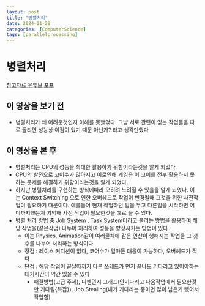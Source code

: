 ```yaml
---
layout: post
title: "병렬처리"
date: 2024-11-28
categories: [ComputerScience]
tags: [parallelprocessing]
---
```


# 병렬처리
[참고자료 유튜브 포프](https://www.youtube.com/watch?v=M1e9nmmD3II)

## 이 영상을 보기 전
- 병렬처리가 왜 어려운것인지 이해를 못했었다. 그냥 서로 관련이 없는 작업들을 따로 돌리면 성능상 이점이 있기 때문 아닌가? 라고 생각만했다

## 이 영상을 본 후
- 병렬처리는 CPU의 성능을 최대한 활용하기 위함이라는것을 알게 되었다. 
- CPU의 발전으로 코어수가 많아지고 이로인해 게임은 이 코어를 전부 활용하지 못하는 문제를 해결하기 위함이라는것을 알게 되었다.
- 하지만 병렬처리를 구현하는 방식에따라 오히려 느려질 수 있을을 알게 되었다. 이는 Context Switching 으로 인한 오버헤드로 작업이 변경될때 그것을 위한 사전작업이 필요하기 때문이다. 예를들어 현재 작업하던 일을 두고 다른일을 시작하면 어디까지했는지 기억해 사전 작업이 필요한것을 예로 들 수 있다.
 - 병렬 처리 방법 중 Job System , Task System이라고 불리는 방법을 활용하여 해당 작업을(같은작업) 나누어 처리하여 성능을 향상시키는 방법이 있다
    - 이는 Physics, Animation같이 여러물체에 같은 연산이 행해지는 작업을 그 갯수를 나누어 처리하는 방식이다.
    - 장점 : 레이스 커디션이 없다, 코어수가 얼마든 대응이 가능하다, 오버헤드가 적다
    - 단점 : 해당 작업이 끝날때까지 다른 쓰레드가 먼저 끝나도 기다리고 있어야하는 대기시간이 약간 있을 수 있다
        - 해결방법(고급 주제), 디펜던시 그래프(안기다리고 다음작업에서 필요한것만 기다림{복잡}), Job Stealing(내가 기다리는 중이면 많이 남은거 뺐어서 작업함)